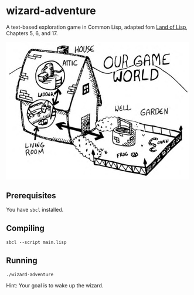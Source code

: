 # wizard-adventure
A text-based exploration game in Common Lisp, adapted fom [Land of Lisp](http://landoflisp.com/), Chapters 5, 6, and 17.

<p float="left">
  <img src="https://github.com/ashih42/wizard-adventure/blob/master/art.png" width="500" />
</p>

## Prerequisites

You have `sbcl` installed.

## Compiling

```
sbcl --script main.lisp
```

## Running

```
./wizard-adventure
```
Hint: Your goal is to wake up the wizard.
